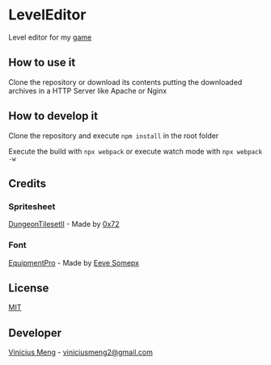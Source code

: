 # LevelEditor
Level editor for my [game](https://github.com/vinimeng/LearnTypescript)

## How to use it
Clone the repository or download its contents putting the downloaded archives in a HTTP Server like Apache or Nginx

## How to develop it
Clone the repository and execute ```npm install``` in the root folder

Execute the build with ```npx webpack``` or execute watch mode with ```npx webpack -w```

## Credits
### Spritesheet
[DungeonTilesetII](https://0x72.itch.io/dungeontileset-ii) - Made by [0x72](https://0x72.itch.io/)

### Font 
[EquipmentPro](https://somepx.itch.io/humble-fonts-free) - Made by [Eeve Somepx](https://somepx.itch.io/)

## License
[MIT](https://github.com/vinimeng/LevelEditor/blob/master/LICENSE)

## Developer
[Vinícius Meng](https://github.com/vinimeng) - viniciusmeng2@gmail.com
